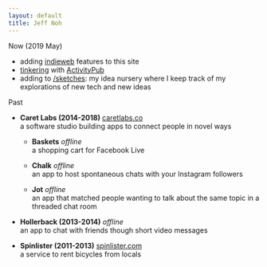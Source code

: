 ```yaml
---
layout: default
title: Jeff Noh
---
```


Now (2019 May)

* adding <a href="https://indieweb.org">indieweb</a> features to this site
* <a href="https://glitch.com/~tinyap">tinkering</a> with <a href="https://www.w3.org/TR/activitypub/">ActivityPub</a>
* adding to [/sketches](/sketches): my idea nursery where I keep track of my explorations of new tech and new ideas

Past  
* **Caret Labs (2014-2018)**
  [caretlabs.co](https://www.caretlabs.co)   
  a software studio building apps to connect people in novel ways
  * **Baskets**
    <i>offline</i>  
    a shopping cart for Facebook Live

  * **Chalk** 
    <i>offline</i>  
    an app to host spontaneous chats with your Instagram followers

  * **Jot** 
    <i>offline</i>  
    an app that matched people wanting to talk about the same topic in a threaded chat room

* **Hollerback (2013-2014)**
  <i>offline</i>  
  an app to chat with friends though short video messages

* **Spinlister (2011-2013)**
  [spinlister.com](https://spinlister.com)  
  a service to rent bicycles from locals
